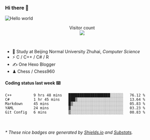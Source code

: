 ### Hi there 👋


<img src="https://raw.githubusercontent.com/sagar-viradiya/sagar-viradiya/master/resources/banner.png" alt="Hello world">
<p align="center"> 
  Visitor count<br/>
  <img src="https://profile-counter.glitch.me/youszoe/count.svg" />
</p>

<br/>


- 🍻  Study at Beijing Normal University Zhuhai, _Computer Science_
- ⚡  C / C++ / C# / R
- ✍️  One Hexo Blogger
- ♟  Chess / Chess960 


#### Coding status last week ⌨️

<!--START_SECTION:waka-->
```text
C++          9 hrs 48 mins   ███████████████████░░░░░░   76.12 % 
C#           1 hr 45 mins    ███▒░░░░░░░░░░░░░░░░░░░░░   13.64 % 
Markdown     45 mins         █▒░░░░░░░░░░░░░░░░░░░░░░░   05.83 % 
YAML         24 mins         ▓░░░░░░░░░░░░░░░░░░░░░░░░   03.23 % 
Git Config   6 mins          ▒░░░░░░░░░░░░░░░░░░░░░░░░   00.83 % 
```
<!--END_SECTION:waka-->

<br/>
<center><img src="http://ghchart.rshah.org/409ba5/yousazoe" alt="" /></center>


<h6>* These nice badges are generated by <a href="https://shields.io/">Shields.io</a> and <a href="https://github.com/spencerwooo/Substats">Substats</a>.</h6>
